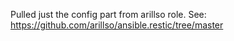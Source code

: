 Pulled just the config part from arillso role. See: https://github.com/arillso/ansible.restic/tree/master